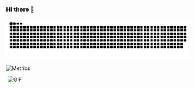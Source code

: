 ### Hi there 👋
<!-- 
<div align="center" ><img order-radius="100px" src="https://raw.githubusercontent.com/abhisheknaiidu/abhisheknaiidu/master/code.gif"/></div>
<br>
 -->


<!-- 贪吃蛇代码贡献图 -->
![](https://raw.githubusercontent.com/zhzhang12138/zhzhang12138/main/assets/github-contribution-grid-snake.svg)

<!-- metrics 基础资料 -->
![Metrics](https://metrics.lecoq.io/zhzhang12138?template=classic&notable=1&base=header%2C%20activity%2C%20community%2C%20repositories%2C%20metadata&base.indepth=false&base.hireable=false&base.skip=false&notable=false&notable.from=organization&notable.repositories=false&notable.indepth=false&notable.types=commit&notable.self=false&config.timezone=Asia%2FShanghai)

<!-- 敲代码的图片 -->
<img align="right" alt="GIF" src="https://github.com/abhisheknaiidu/abhisheknaiidu/blob/master/code.gif?raw=true" width="500" height="320" />
